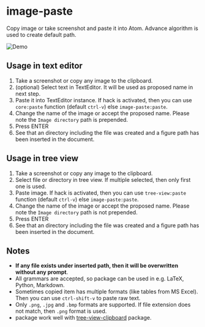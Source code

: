 # image-paste

Copy image or take screenshot and paste it into Atom. Advance algorithm is used to create default path.

![Demo](https://github.com/bacadra/image-paste/blob/master/demo.gif?raw=true)


## Usage in text editor

1. Take a screenshot or copy any image to the clipboard.
2. (optional) Select text in TextEditor. It will be used as proposed name in next step.
3. Paste it into TextEditor instance. If hack is activated, then you can use `core:paste` function (default `ctrl-v`) else `image-paste:paste`.
4. Change the name of the image or accept the proposed name. Please note the `Image directory` path is prepended.
5. Press ENTER
6. See that an directory including the file was created and a figure path has been inserted in the document.


## Usage in tree view

1. Take a screenshot or copy any image to the clipboard.
2. Select file or directory in tree view. If multiple selected, then only first one is used.
3. Paste image. If hack is activated, then you can use `tree-view:paste` function (default `ctrl-v`) else `image-paste:paste`.
4. Change the name of the image or accept the proposed name. Please note the `Image directory` path is not prepended.
5. Press ENTER
6. See that an directory including the file was created and a figure path has been inserted in the document.


## Notes

* **If any file exists under inserted path, then it will be overwritten without any prompt**.
* All grammars are accepted, so package can be used in e.g. LaTeX, Python, Markdown.
* Sometimes copied item has multiple formats (like tables from MS Excel). Then you can use `ctrl-shift-v` to paste raw text.
* Only `.png`, `.jpg` and `.bmp` formats are supported. If file extension does not match, then `.png` format is used.
* package work well with [tree-view-clipboard](https://atom.io/packages/tree-view-clipboard) package.
